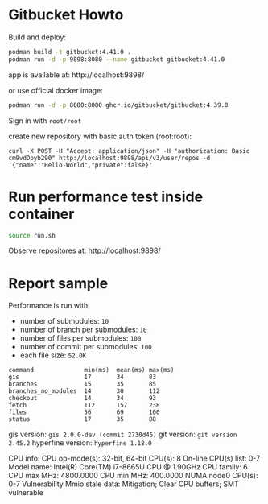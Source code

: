 # Gitbucket Howto

Build and deploy:
```bash
podman build -t gitbucket:4.41.0 .
podman run -d -p 9898:8080 --name gitbucket gitbucket:4.41.0
```
app is available at: http://localhost:9898/

or use official docker image:
```bash
podman run -d -p 8080:8080 ghcr.io/gitbucket/gitbucket:4.39.0
```

Sign in with `root/root`

create new repository with basic auth token (root:root):
```
curl -X POST -H "Accept: application/json" -H "authorization: Basic cm9vdDpyb290" http://localhost:9898/api/v3/user/repos -d '{"name":"Hello-World","private":false}'
```

# Run performance test inside container

```bash
source run.sh
```
Observe repositores at: http://localhost:9898/

# Report sample

Performance is run with:
- number of submodules: `10`
- number of branch per submodules: `10`
- number of files per submodules: `100`
- number of commit per submodules: `100`
- each file size: `52.0K`

```
command              min(ms)  mean(ms) max(ms) 
gis                  17       34       83      
branches             15       35       85      
branches_no_modules  14       30       112     
checkout             14       34       93      
fetch                112      157      238     
files                56       69       100     
status               17       35       88      
```

gis version: `gis 2.0.0-dev (commit 2730d45)`
git version: `git version 2.45.2`
hyperfine version: `hyperfine 1.18.0`

CPU info:
CPU op-mode(s):                     32-bit, 64-bit
CPU(s):                             8
On-line CPU(s) list:                0-7
Model name:                         Intel(R) Core(TM) i7-8665U CPU @ 1.90GHz
CPU family:                         6
CPU max MHz:                        4800.0000
CPU min MHz:                        400.0000
NUMA node0 CPU(s):                  0-7
Vulnerability Mmio stale data:      Mitigation; Clear CPU buffers; SMT vulnerable
